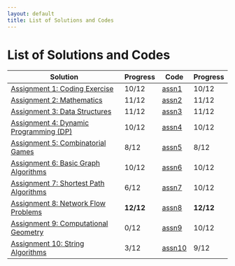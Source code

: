 ```yaml
---
layout: default
title: List of Solutions and Codes
---
```


# List of Solutions and Codes

| Solution                                        | Progress  | Code                                                                     | Progress  |
| ----------------------------------------------- | --------- | ------------------------------------------------------------------------ | --------- |
| [Assignment 1: Coding Exercise](assn1)          | 10/12     | [assn1](https://github.com/cai-lw/cs-97si-solutions/tree/master/assn1)   | 10/12     |
| [Assignment 2: Mathematics](assn2)              | 11/12     | [assn2](https://github.com/cai-lw/cs-97si-solutions/tree/master/assn2)   | 11/12     |
| [Assignment 3: Data Structures](assn3)          | 11/12     | [assn3](https://github.com/cai-lw/cs-97si-solutions/tree/master/assn3)   | 11/12     |
| [Assignment 4: Dynamic Programming (DP)](assn4) | 10/12     | [assn4](https://github.com/cai-lw/cs-97si-solutions/tree/master/assn4)   | 10/12     |
| [Assignment 5: Combinatorial Games](assn5)      | 8/12      | [assn5](https://github.com/cai-lw/cs-97si-solutions/tree/master/assn5)   | 8/12      |
| [Assignment 6: Basic Graph Algorithms](assn6)   | 10/12     | [assn6](https://github.com/cai-lw/cs-97si-solutions/tree/master/assn6)   | 10/12     |
| [Assignment 7: Shortest Path Algorithms](assn7) | 6/12      | [assn7](https://github.com/cai-lw/cs-97si-solutions/tree/master/assn7)   | 10/12     |
| [Assignment 8: Network Flow Problems](assn8)    | **12/12** | [assn8](https://github.com/cai-lw/cs-97si-solutions/tree/master/assn8)   | **12/12** |
| [Assignment 9: Computational Geometry](assn9)   | 0/12      | [assn9](https://github.com/cai-lw/cs-97si-solutions/tree/master/assn9)   | 10/12     |
| [Assignment 10: String Algorithms](assn10)      | 3/12      | [assn10](https://github.com/cai-lw/cs-97si-solutions/tree/master/assn10) | 9/12      |

